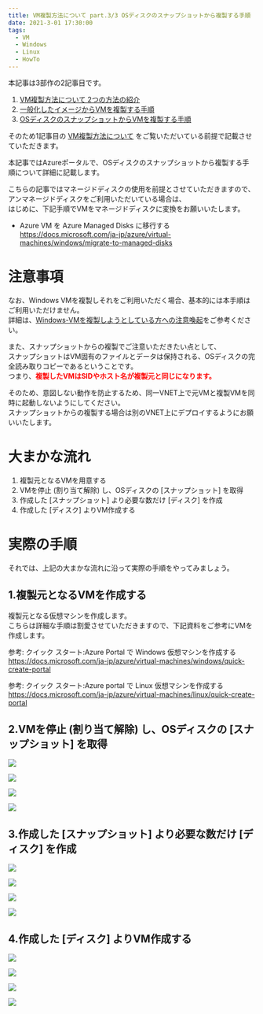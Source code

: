 ```yaml
---
title: VM複製方法について part.3/3 OSディスクのスナップショットから複製する手順
date: 2021-3-01 17:30:00
tags:
  - VM
  - Windows
  - Linux
  - HowTo
---
```


本記事は3部作の2記事目です。  
 1. <a href="../vm-replica-1">VM複製方法について 2つの方法の紹介</a>
 2. <a href="../vm-replica-2">一般化したイメージからVMを複製する手順</a>
 3. <a href="../vm-replica-3">OSディスクのスナップショットからVMを複製する手順</a>

そのため1記事目の <a href="../vm-replica-1">VM複製方法について</a> をご覧いただいている前提で記載させていただきます。  

本記事ではAzureポータルで、OSディスクのスナップショットから複製する手順について詳細に記載します。

こちらの記事ではマネージドディスクの使用を前提とさせていただきますので、  
アンマネージドディスクをご利用いただいている場合は、  
はじめに、下記手順でVMをマネージドディスクに変換をお願いいたします。

- Azure VM を Azure Managed Disks に移行する  
https://docs.microsoft.com/ja-jp/azure/virtual-machines/windows/migrate-to-managed-disks

# 注意事項

なお、Windows VMを複製しそれをご利用いただく場合、基本的には本手順はご利用いただけません。  
詳細は、<a href="../vm-replica-1/#Windows-VMを複製しようとしている方への注意喚起">Windows-VMを複製しようとしている方への注意喚起</a>をご参考ください。  


また、スナップショットからの複製でご注意いただきたい点として、  
スナップショットはVM固有のファイルとデータは保持される、OSディスクの完全読み取りコピーであるということです。  
つまり、**<font color="red">複製したVMはSIDやホスト名が複製元と同じになります。</font>**   

そのため、意図しない動作を防止するため、同一VNET上で元VMと複製VMを同時に起動しないようにしてください。  
スナップショットからの複製する場合は別のVNET上にデプロイするようにお願いいたします。  


# 大まかな流れ

1. 複製元となるVMを用意する
2. VMを停止 (割り当て解除) し、OSディスクの [スナップショット] を取得
3. 作成した [スナップショット] より必要な数だけ [ディスク] を作成
4. 作成した [ディスク] よりVM作成する

# 実際の手順

それでは、上記の大まかな流れに沿って実際の手順をやってみましょう。  

## 1.複製元となるVMを作成する

複製元となる仮想マシンを作成します。  
こちらは詳細な手順は割愛させていただきますので、下記資料をご参考にVMを作成します。  

参考: クイック スタート:Azure Portal で Windows 仮想マシンを作成する  
https://docs.microsoft.com/ja-jp/azure/virtual-machines/windows/quick-create-portal

参考: クイック スタート:Azure portal で Linux 仮想マシンを作成する  
https://docs.microsoft.com/ja-jp/azure/virtual-machines/linux/quick-create-portal

## 2.VMを停止 (割り当て解除) し、OSディスクの [スナップショット] を取得


![](./vm-replica-3/snp-010.png) 


![](./vm-replica-3/snp-020.png) 


![](./vm-replica-3/snp-030.png) 


![](./vm-replica-3/snp-040.png) 

## 3.作成した [スナップショット] より必要な数だけ [ディスク] を作成

![](./vm-replica-3/snp-050.png)


![](./vm-replica-3/snp-060.png) 


![](./vm-replica-3/snp-070.png)



![](./vm-replica-3/snp-080.png) 

## 4.作成した [ディスク] よりVM作成する

![](./vm-replica-3/snp-090.png) 


![](./vm-replica-3/snp-100.png) 


![](./vm-replica-3/snp-110.png) 


![](./vm-replica-3/snp-120.png) 
